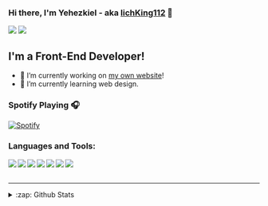 ### Hi there, I'm Yehezkiel - aka [lichKing112](#) 👋

<img src="https://img.shields.io/badge/@yhezkieldio%20-%23E4405F.svg?&style=for-the-badge&logo=Instagram&logoColor=white"/> <img src="https://img.shields.io/badge/lichKing112%20-%23FF0000.svg?&style=for-the-badge&logo=YouTube&logoColor=white"/>

## I'm a Front-End Developer!

- 🔭 I’m currently working on [my own website](https://github.com/LichKing112/lichking112.github.io)!
- 🌱 I’m currently learning web design.

### Spotify Playing 🎧
[![Spotify](https://novatorem-tau-dusky.vercel.app/api/spotify)](https://open.spotify.com/playlist/37i9dQZF1DWX9VXBLRgDqu)


### Languages and Tools:

<img align="left" src="https://img.shields.io/badge/html5%20-%23E34F26.svg?&style=for-the-badge&logo=html5&logoColor=white"/>
<img align="left "src="https://img.shields.io/badge/css3%20-%231572B6.svg?&style=for-the-badge&logo=css3&logoColor=white"/> 
<img align="left" src="https://img.shields.io/badge/javascript%20-%23323330.svg?&style=for-the-badge&logo=javascript&logoColor=%23F7DF1E"/>
<img align="left" src="https://img.shields.io/badge/SASS%20-hotpink.svg?&style=for-the-badge&logo=SASS&logoColor=white"/>
<img align="left" src="https://img.shields.io/badge/php-%23777BB4.svg?&style=for-the-badge&logo=php&logoColor=white"/>
<img align="left" src="https://img.shields.io/badge/figma%20-%23F24E1E.svg?&style=for-the-badge&logo=figma&logoColor=white"/>
<img align="left" src="https://img.shields.io/badge/bulma%20-%2300d1b2.svg?&style=for-the-badge&logo=bulma&logoColor=white"/>


<br />
<br />

---


<details>
  <summary>:zap: Github Stats</summary>

  <img align="left" alt="lichKing112's Github Stats" src="https://github-readme-stats.vercel.app/api?username=lichking112" />

</details>
